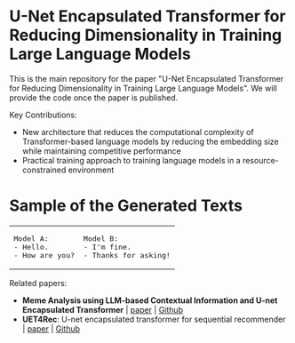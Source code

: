 # U-Net Encapsulated Transformer for Reducing Dimensionality in Training Large Language Models

This is the main repository for the paper "U-Net Encapsulated Transformer for Reducing Dimensionality in Training Large Language Models". We will provide the code once the paper is published.

Key Contributions:
- New architecture that reduces the computational complexity of Transformer-based language models by reducing the embedding size while maintaining competitive performance
- Practical training approach to training language models in a resource-constrained environment

# Sample of the Generated Texts


<table>
<tr>
<td>

<pre>
Model A:
- Hello.
- How are you?
</pre>

</td>
<td>

<pre>
Model B:
- I'm fine.
- Thanks for asking!
</pre>

</td>
</tr>
</table>


Related papers:
- **Meme Analysis using LLM-based Contextual Information and U-net Encapsulated Transformer** | [paper](https://ieeexplore.ieee.org/document/10589379) | [Github](https://github.com/ignaciomarvinjohn/meme-uet-hmt)
- **UET4Rec**: U-net encapsulated transformer for sequential recommender | [paper](https://www.sciencedirect.com/science/article/pii/S0957417424016488) | [Github](https://github.com/ignaciomarvinjohn/uet4rec)
